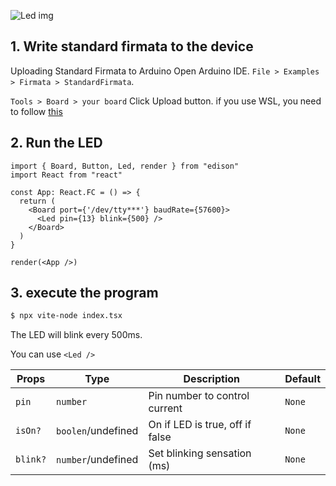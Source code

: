 ![Led img](/img/Led.svg)

## 1. Write standard firmata to the device
Uploading Standard Firmata to Arduino
Open Arduino IDE.
`File > Examples > Firmata > StandardFirmata`.

`Tools > Board > your board`
Click Upload button. if you use WSL, you need to follow [this](/docs/Getting%20Started/How%20to%20WSL.md)


## 2. Run the LED

```tsx title="index.tsx"
import { Board, Button, Led, render } from "edison"
import React from "react"

const App: React.FC = () => {
  return (
    <Board port={'/dev/tty***'} baudRate={57600}> 
      <Led pin={13} blink={500} />
    </Board>
  )
}

render(<App />)
```


## 3. execute the program
```bash
$ npx vite-node index.tsx 
```

The LED will blink every 500ms.

You can use `<Led />`

| Props | Type   | Description      | Default |
|-----------|--------|------------------|---------|
| `pin`      | `number`  | Pin number to control current     | `None` |
| `isOn?`      | `boolen`/undefined  | On if LED is true, off if false   | `None` |
| `blink?`      | `number`/undefined  | Set blinking sensation (ms)     | `None` |
